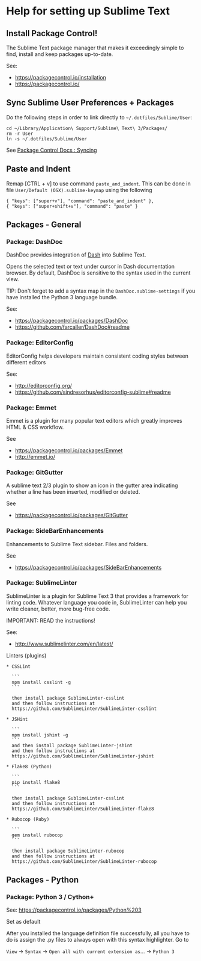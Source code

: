 # Help for setting up Sublime Text

## Install Package Control!

  The Sublime Text package manager that makes it exceedingly simple to find, install and keep packages up-to-date.

  See:

  * https://packagecontrol.io/installation
  * https://packagecontrol.io/

## Sync Sublime User Preferences + Packages

  Do the following steps in order to link directly to `~/.dotfiles/Sublime/User`:

  ```
  cd ~/Library/Application\ Support/Sublime\ Text\ 3/Packages/
  rm -r User
  ln -s ~/.dotfiles/Sublime/User
  ```

  See [Package Control Docs : Syncing](https://packagecontrol.io/docs/syncing)

## Paste and Indent

  Remap [CTRL + v] to use command `paste_and_indent`.
  This can be done in file `User/Default (OSX).sublime-keymap` using the following

  ```
  { "keys": ["super+v"], "command": "paste_and_indent" },
  { "keys": ["super+shift+v"], "command": "paste" }
  ```

## Packages - General

### Package: DashDoc

  DashDoc provides integration of [Dash](https://kapeli.com/dash) into Sublime Text.

  Opens the selected text or text under cursor in Dash documentation browser.
  By default, DashDoc is sensitive to the syntax used in the current view.

  TIP: Don't forget to add a syntax map in the `DashDoc.sublime-settings` if you have installed the Python 3 language bundle.

  See:

  * https://packagecontrol.io/packages/DashDoc
  * https://github.com/farcaller/DashDoc#readme

### Package: EditorConfig

  EditorConfig helps developers maintain consistent coding styles between different editors

  See:

  * http://editorconfig.org/
  * https://github.com/sindresorhus/editorconfig-sublime#readme

### Package: Emmet

  Emmet is a plugin for many popular text editors which greatly improves HTML & CSS workflow.

  See

  * https://packagecontrol.io/packages/Emmet
  * http://emmet.io/

### Package: GitGutter

  A sublime text 2/3 plugin to show an icon in the gutter area indicating whether a line has been inserted, modified or deleted.

  See

  * https://packagecontrol.io/packages/GitGutter

### Package: SideBarEnhancements

  Enhancements to Sublime Text sidebar. Files and folders.

  See

  * https://packagecontrol.io/packages/SideBarEnhancements

### Package: SublimeLinter

  SublimeLinter is a plugin for Sublime Text 3 that provides a framework for linting code. Whatever language you code in, SublimeLinter can help you write cleaner, better, more bug-free code.

  IMPORTANT: READ the instructions!

  See:

  * http://www.sublimelinter.com/en/latest/

  Linters (plugins)

    * CSSLint

      ```
      npm install csslint -g
      ```

      then install package SublimeLinter-csslint
      and then follow instructions at
      https://github.com/SublimeLinter/SublimeLinter-csslint

    * JSHint

      ```
      npm install jshint -g
      ```
      and then install package SublimeLinter-jshint
      and then follow instructions at
      https://github.com/SublimeLinter/SublimeLinter-jshint

    * Flake8 (Python)

      ```
      pip install flake8
      ```

      then install package SublimeLinter-csslint
      and then follow instructions at
      https://github.com/SublimeLinter/SublimeLinter-flake8

    * Rubocop (Ruby)

      ```
      gem install rubocop
      ```

      then install package SublimeLinter-rubocop
      and then follow instructions at
      https://github.com/SublimeLinter/SublimeLinter-rubocop

## Packages - Python

### Package: Python 3 / Cython+

  See: https://packagecontrol.io/packages/Python%203

  Set as default

  After you installed the language definition file successfully, all you have to do is assign the .py files to always open with this syntax highlighter. Go to

  `View` → `Syntax` → `Open all with current extension as`... → `Python 3`
